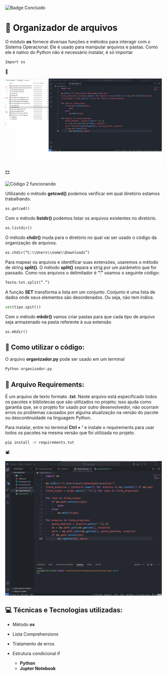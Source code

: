 ![Badge Concluido](http://img.shields.io/static/v1?label=STATUS&message=%20CONCLUIDO&color=GREEN&style=for-the-badge)
# :page_with_curl:  Organizador de arquivos
O módulo **os** fornece diversas funções e métodos para interagir com o Sistema Operacional.
Ele é usado para manipular arquivos e pastas.
Como ele é nativo do Python não é necessário instalar, é só importar
````python
Import os
````
:movie_camera:

<img src=".\Animação01.gif" alt="Código funcionando" width="600px" heidth="400px">

:film_strip:

<img src=".\Animação02.gif" alt="Código 2 funcionando" width="600px" heidth="400px">

Utilizando o método **getcwd()** podemos verificar em qual diretório estamos trabalhando.
````python
os.getcwd()
````

Com o método **listdir()** podemos listar os arquivos existentes no diretório.
````python
os.listdir()
````

O método **chdir()** muda para o diretório no qual vai ser usado o código da organização de arquivos.
````python
os.chdir(“C:\\Users\\nome\\Downloads”)
````

Para mapear os arquivos e identificar suas extensões, usaremos o método de string **split()**.
O método **split()** separa a strig por um parâmetro que for passado. Como nos arquivos o delimitador é **“.”** usamos o seguinte código:
````python
Texto.txt.split(“.”)
````

A função **SET** transforma a lista em um conjunto. Conjunto é uma lista de dados onde seus elementos são desordenados. Ou seja, não tem índice.
````python
set(tipo.spit())
````

Com o método **mkdir()** vamos criar pastas para que cada tipo de arquivo seja armazenado na pasta referente à sua extensão
````python
os.mkdir()
````


## 📁 Como utilizar o código:
O arquivo **organizador.py** pode ser usado em um terminal
````python
Python organizador.py
````

## 	:bookmark_tabs: Arquivo Requirements:
É um arquivo de texto formato **.txt**. Neste arquivo está especificado todos os pacotes e bibliotecas que são utilizados no projeto; isso ajuda como garantia que, se o projeto for usado por outro desenvolvedor, não ocorram erros ou problemas causados por alguma atualização na versão do pacote ou descontinuidade na linguagem Python.

Para instalar, entre no terminal **Ctrl + ‘** e instale o requirements para usar todos os pacotes na mesma versão que foi utilizada no projeto. 

````python
pip install -r requirements.txt
````
:film_projector:

<img src=".\Animação03.gif" alt="Código 2 funcionando" width="600px" heidth="400px">

## :computer: Técnicas e Tecnologias utilizadas:
- Método **os**
- Lista Comprehensions
- Tratamento de erros
-  Estrutura condicional if  
    
    - **Python**
   - **Jupter Notebook**
